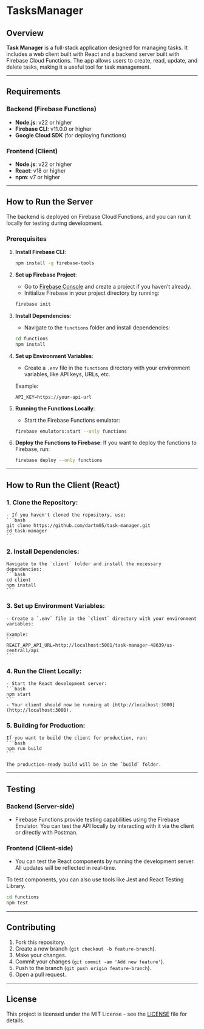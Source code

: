 # TasksManager

## Overview

**Task Manager** is a full-stack application designed for managing tasks. It includes a web client built with React and a backend server built with Firebase Cloud Functions. The app allows users to create, read, update, and delete tasks, making it a useful tool for task management.

---

## Requirements

### Backend (Firebase Functions)

- **Node.js**: v22 or higher
- **Firebase CLI**: v11.0.0 or higher
- **Google Cloud SDK** (for deploying functions)

### Frontend (Client)

- **Node.js**: v22 or higher
- **React**: v18 or higher
- **npm**: v7 or higher


---

## How to Run the Server

The backend is deployed on Firebase Cloud Functions, and you can run it locally for testing during development.

### Prerequisites

1. **Install Firebase CLI**:
    ```bash
    npm install -g firebase-tools
    ```

2. **Set up Firebase Project**:
    - Go to [Firebase Console](https://console.firebase.google.com/) and create a project if you haven’t already.
    - Initialize Firebase in your project directory by running:
    ```bash
    firebase init
    ```

3. **Install Dependencies**:
    - Navigate to the `functions` folder and install dependencies:
    ```bash
    cd functions
    npm install
    ```

4. **Set up Environment Variables**:
    - Create a `.env` file in the `functions` directory with your environment variables, like API keys, URLs, etc.
    
    Example:
    ```
    API_KEY=https://your-api-url
    ```

5. **Running the Functions Locally**:
    - Start the Firebase Functions emulator:
    ```bash
    firebase emulators:start --only functions
    ```

6. **Deploy the Functions to Firebase**:
    If you want to deploy the functions to Firebase, run:
    ```bash
    firebase deploy --only functions
    ```

---

## How to Run the Client (React)

### 1. **Clone the Repository**:
    - If you haven't cloned the repository, use:
    ```bash
    git clone https://github.com/dartm05/task-manager.git
    cd task-manager
    ```

### 2. **Install Dependencies**:
    Navigate to the `client` folder and install the necessary dependencies:
    ```bash
    cd client
    npm install
    ```

### 3. **Set up Environment Variables**:
    - Create a `.env` file in the `client` directory with your environment variables:
    
    Example:
    ```
    REACT_APP_API_URL=http://localhost:5001/task-manager-48639/us-central1/api
    ```

### 4. **Run the Client Locally**:
    - Start the React development server:
    ```bash
    npm start
    ```
    - Your client should now be running at [http://localhost:3000](http://localhost:3000).

### 5. **Building for Production**:
    If you want to build the client for production, run:
    ```bash
    npm run build
    ```

    The production-ready build will be in the `build` folder.

---

## Testing

### Backend (Server-side)
- Firebase Functions provide testing capabilities using the Firebase Emulator. You can test the API locally by interacting with it via the client or directly with Postman.

### Frontend (Client-side)
- You can test the React components by running the development server. All updates will be reflected in real-time.

To test components, you can also use tools like Jest and React Testing Library.
```bash
cd functions
npm test
```
---

## Contributing

1. Fork this repository.
2. Create a new branch (`git checkout -b feature-branch`).
3. Make your changes.
4. Commit your changes (`git commit -am 'Add new feature'`).
5. Push to the branch (`git push origin feature-branch`).
6. Open a pull request.

---

## License

This project is licensed under the MIT License - see the [LICENSE](LICENSE) file for details.

